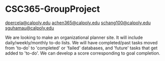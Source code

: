 # CSC365-GroupProject


dpercela@calpoly.edu
achen365@calpoly.edu
schang100@calpoly.edu
sguhamau@calpoly.edu

We are looking to make an organizational planner site. It will include daily/weekly/monthly to-do lists. We will have completed/past tasks moved from 'to-do' to 'completed' or 'failed' databases, and 'future' tasks that get added to 'to-do'. We can develop a score corresponding to goal completion. 
